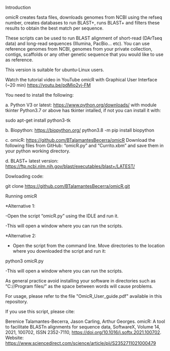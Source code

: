 
Introduction

omicR creates fasta files, downloads genomes from NCBI using the refseq number, creates databases to run BLAST+, runs BLAST+ and filters these results to obtain the best match per sequence. 

These scripts can be used to run BLAST alignment of short-read (DArTseq data) and long-read sequences (Illumina, PacBio… etc). You can use reference genomes from NCBI, genomes from your private collection, contigs, scaffolds or any other genetic sequence that you would like to use as reference. 

This version is suitable for ubuntu-Linux users. 

Watch the tutorial video in YouTube omicR with Graphical User Interface (~20 min) https://youtu.be/pdMio2vj-FM 

You need to install the following:

a.	Python V3 or latest: https://www.python.org/downloads/ with module tkinter 
Python3.7 or above has tkinter intalled, if not you can install it with:

sudo apt-get install python3-tk

b.	Biopython: https://biopython.org/
python3.8 -m pip install biopython

c.	omicR: https://github.com/BTalamantesBecerra/omicR Download the following files from GitHub: “omicR.py” and “Currito.xbm” and save them in your python working directory. 

d. BLAST+ latest version: https://ftp.ncbi.nlm.nih.gov/blast/executables/blast+/LATEST/ 



Dowloading code:

git clone https://github.com/BTalamantesBecerra/omicR.git



Running omicR

*Alternative 1:

-Open the script “omicR.py” using the IDLE and run it.

-This will open a window where you can run the scripts. 

*Alternative 2:
- Open the script from the command line. Move directories to the location where you downloaded the script and run it:

python3 omicR.py

-This will open a window where you can run the scripts. 

As general practice avoid installing your software in directories such as “C://Program files/” as the space between words will cause problems. 

For usage, please refer to the file "OmicR_User_guide.pdf" available in this repository.
 


If you use this script, please cite:

Berenice Talamantes-Becerra, Jason Carling, Arthur Georges. omicR: A tool to facilitate BLASTn alignments for sequence data, SoftwareX, Volume 14, 2021, 100702, ISSN 2352-7110, https://doi.org/10.1016/j.softx.2021.100702. Website: https://www.sciencedirect.com/science/article/pii/S2352711021000479




